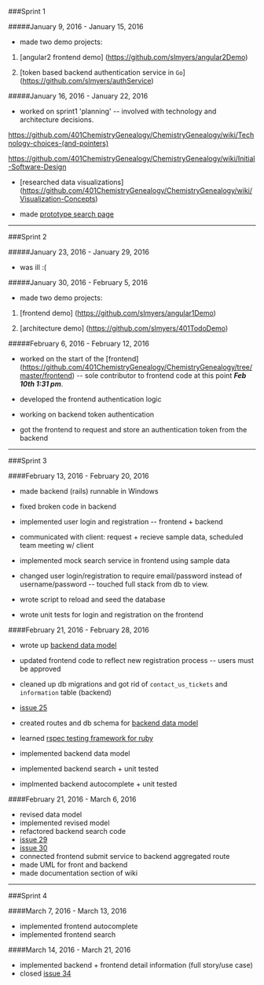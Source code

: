 ###Sprint 1

#####January 9, 2016 - January 15, 2016

* made two demo projects:

1. [angular2 frontend demo] (https://github.com/slmyers/angular2Demo)  

2. [token based backend authentication service in `Go`] (https://github.com/slmyers/authService)


#####January 16, 2016 - January 22, 2016
* worked on sprint1 'planning' -- involved with technology and architecture decisions.

https://github.com/401ChemistryGenealogy/ChemistryGenealogy/wiki/Technology-choices-(and-pointers)

https://github.com/401ChemistryGenealogy/ChemistryGenealogy/wiki/Initial-Software-Design

* [researched data visualizations] (https://github.com/401ChemistryGenealogy/ChemistryGenealogy/wiki/Visualization-Concepts)

* made [prototype search page](http://401chemistrygenealogy.github.io/)

---

###Sprint 2

#####January 23, 2016 - January 29, 2016
* was ill :(

#####January 30, 2016 - February 5, 2016
* made two demo projects:

1. [frontend demo] (https://github.com/slmyers/angular1Demo)

2. [architecture demo] (https://github.com/slmyers/401TodoDemo)

#####February 6, 2016 - February 12, 2016
* worked on the start of the [frontend]  (https://github.com/401ChemistryGenealogy/ChemistryGenealogy/tree/master/frontend) -- sole contributor to frontend code at this point ___Feb 10th 1:31 pm___.

* developed the frontend authentication logic

* working on backend token authentication

* got the frontend to request and store an authentication token from the backend

---

###Sprint 3

####February 13, 2016 - February 20, 2016
* made backend (rails) runnable in Windows

* fixed broken code in backend

* implemented user login and registration -- frontend + backend

* communicated with client: request + recieve sample data, scheduled team meeting w/ client

* implemented mock search service in frontend using sample data

* changed user login/registration to require email/password instead of username/password -- touched full stack from db to view.

* wrote script to reload and seed the database

* wrote unit tests for login and registration on the frontend

####February 21, 2016 - February 28, 2016

* wrote up [backend data model](https://github.com/401ChemistryGenealogy/ChemistryGenealogy/wiki/data-model)

* updated frontend code to reflect new registration process -- users must be approved

* cleaned up db migrations and got rid of `contact_us_tickets` and `information` table (backend)

* [issue 25](https://github.com/401ChemistryGenealogy/ChemistryGenealogy/issues/25)

* created routes and db schema for [backend data model](https://github.com/401ChemistryGenealogy/ChemistryGenealogy/wiki/data-model)

* learned [rspec testing framework for ruby](http://rspec.info/)

* implemented backend data model 

* implemented backend search + unit tested 

* implmented backend autocomplete + unit tested

####February 21, 2016 - March 6, 2016

* revised data model
* implemented revised model
* refactored backend search code
* [issue 29](https://github.com/401ChemistryGenealogy/ChemistryGenealogy/issues/29)
* [issue 30](https://github.com/401ChemistryGenealogy/ChemistryGenealogy/issues/30)
* connected frontend submit service to backend aggregated route 
* made UML for front and backend 
* made documentation section of wiki 

---

###Sprint 4

####March 7, 2016 - March 13, 2016

* implemented frontend autocomplete 
* implemented frontend search 

####March 14, 2016 - March 21, 2016

* implemented backend + frontend detail information (full story/use case)
* closed [issue 34](https://github.com/401ChemistryGenealogy/ChemistryGenealogy/issues/34)
